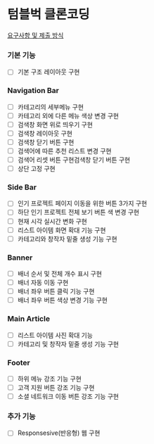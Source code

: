 # 텀블벅 클론코딩
[요구사항 및 제출 방식](https://denim-impatiens-019.notion.site/11-12-53dc3c2da66c49b8a407834670f604b4)

### 기본 기능

- [ ] 기본 구조 레이아웃 구현

### Navigation Bar

- [ ] 카테고리의 세부메뉴 구현
- [ ] 카테고리 외에 다른 메뉴 색상 변경 구현
- [ ] 검색창 화면 위로 띄우기 구현
- [ ] 검색창 레이아웃 구현
- [ ] 검색창 닫기 버튼 구현
- [ ] 검색어에 따른 추천 리스트 변경 구현
- [ ] 검색어 리셋 버튼 구현검색창 닫기 버튼 구현
- [ ] 상단 고정 구현

### Side Bar

- [ ] 인기 프로젝트 페이지 이동을 위한 버튼 3가지 구현
- [ ] 하단 인기 프로젝트 전체 보기 버튼 색 변경 구현
- [ ] 현재 시각 실시간 변화 구현
- [ ] 리스트 아이템 화면 확대 기능 구현
- [ ] 카테고리와 창작자 밑줄 생성 기능 구현

### Banner

- [ ] 배너 순서 및 전체 개수 표시 구현
- [ ] 배너 자동 이동 구현
- [ ] 배너 좌우 버튼 클릭 기능 구현
- [ ] 배너 좌우 버튼 색상 변경 기능 구현

### Main Article

- [ ] 리스트 아이템 사진 확대 기능
- [ ] 카테고리 및 창작자 밑줄 생성 기능 구현

### Footer

- [ ] 하위 메뉴 강조 기능 구현
- [ ] 고객 지원 버튼 강조 기능 구현
- [ ] 소셜 네트워크 이동 버튼 강조 기능 구현

### 추가 기능

- [ ] Responsesive(반응형) 웹 구현
